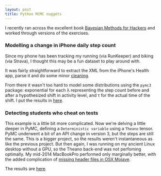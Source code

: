 ```yaml
---
layout: post
title: Python MCMC nuggets
---
```


I recently ran across the excellent book [Bayesian Methods for Hackers](https://www.amazon.com/Bayesian-Methods-Hackers-Probabilistic-Addison-Wesley/dp/0133902838/) and worked through versions of the exercises.

### Modelling a change in iPhone daily step count

Since my phone has been tracking my running (via RunKeeper)
and biking (via Strava), I thought this may be a fun dataset to play around with.

It was fairly straightforward to extract the XML from the iPhone's Health app, parse it and do some minor [cleaning](https://github.com/ptvan/R-snippets/blob/master/parse_apple_health_export.R).

From there it wasn't too hard to model some distributions using the `pymc3` package: exponential for each &lambda; representing the step count before and after a hypothesized shift in activity level, and &tau; for the actual time of the shift. I put the results in [here](https://github.com/ptvan/python-snippets/blob/master/mcmc_iphone_stepcounts.py). 

### Detecting students who cheat on tests

This example is a little bit more complicated. Now we're delving a little deeper in PyMC, defining a `Deterministic variable` using a `Theano` tensor. PyMC underwent a bit of an API change in version 3, but the steps are still the same. This is a bigger project, so the results weren't instantaneous as like the previous project. But then again, I was running on my ancient Linux desktop without a GPU, so the Theano back-end was not perfoming optimally. My mid-2014 MacBookPro performed only marginally better, with the added complication of [missing header files in OSX Mojave](https://stackoverflow.com/questions/52509602/cant-compile-c-program-on-a-mac-after-upgrade-to-mojave). 

The results are [here](https://github.com/ptvan/python-snippets/blob/master/mcmc_detecting_cheaters.py). 
 

